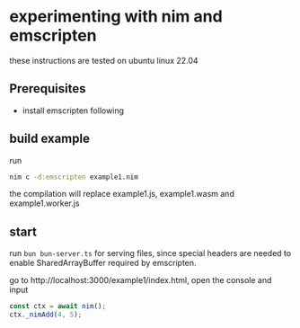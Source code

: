 # experimenting with nim and emscripten

these instructions are tested on ubuntu linux 22.04

## Prerequisites

- install emscripten following

## build example

run

```bash
nim c -d:emscripten example1.nim
```

the compilation will replace example1.js, example1.wasm and example1.worker.js

## start

run `bun bun-server.ts` for serving files, since special headers are needed to enable SharedArrayBuffer required by emscripten.

go to http://localhost:3000/example1/index.html, open the console and input

```js
const ctx = await nim();
ctx._nimAdd(4, 5);
```
